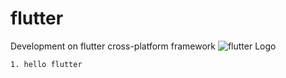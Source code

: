 # flutter
Development on flutter cross-platform framework
![flutter Logo](https://raw.githubusercontent.com/flutter/website/master/src/_assets/image/flutter-lockup.png)

    1. hello flutter
